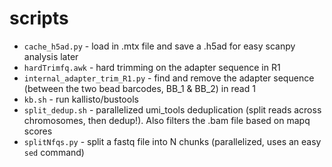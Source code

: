 # scripts

- `cache_h5ad.py` - load in .mtx file and save a .h5ad for easy scanpy analysis later
- `hardTrimfq.awk` - hard trimming on the adapter sequence in R1
- `internal_adapter_trim_R1.py` - find and remove the adapter sequence (between the two bead barcodes, BB_1 & BB_2) in read 1
- `kb.sh` - run kallisto/bustools
- `split_dedup.sh` - parallelized umi_tools deduplication (split reads across chromosomes, then dedup!). Also filters the .bam file based on mapq scores
- `splitNfqs.py` - split a fastq file into N chunks (parallelized, uses an easy `sed` command)